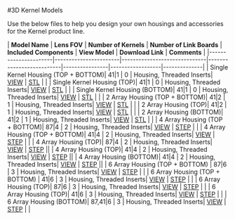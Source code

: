 #3D Kernel Models

Use the below files to help you design your own housings and accessories for the Kernel product line.

|            **Model Name**  |  **Lens FOV**          | **Number of Kernels** | **Number of Link Boards** | **Included Components**  |    **View Model**    |    **Download Link**    | **Comments** |
|----------------------|-----------------------|------------------------------|--------------------------|----------------|------------------|--------------|
| Single Kernel Housing (TOP + BOTTOM)| 41|1                     | 0                            | Housing, Threaded Inserts|  [VIEW](https://skfb.ly/6uXpz)      | [STL](http://docs.peauproductions.com/kernel/3d_models/1_kernel_housing_assem.STL)               |              |
| Single Kernel Housing (TOP)| 41|1                     | 0                            | Housing, Threaded Inserts|  [VIEW](https://skfb.ly/6uXpu)      | [STL](http://docs.peauproductions.com/kernel/3d_models/1_kernel_top.STL)                 |              |
| Single Kernel Housing (BOTTOM)| 41|1                     | 0                            | Housing, Threaded Inserts|  [VIEW](https://skfb.ly/6uXpr)      | [STL](http://docs.peauproductions.com/kernel/3d_models/1_kernel_bottom.STL)                 |              |
| 2 Array Housing (TOP + BOTTOM)| 41|2                     | 1                            | Housing, Threaded Inserts|  [VIEW](https://skfb.ly/6uWXO)      | [STL](http://docs.peauproductions.com/kernel/3d_models/2_kernel_housing_assem.STL)                |              |
| 2 Array Housing (TOP)| 41|2                     | 1                            | Housing, Threaded Inserts|  [VIEW](https://skfb.ly/6uWXM)      | [STL](http://docs.peauproductions.com/kernel/3d_models/2_kernel_top.STL)                 |              |
| 2 Array Housing (BOTTOM)| 41|2                     | 1                            | Housing, Threaded Inserts|  [VIEW](https://skfb.ly/6uWXH)      | [STL](http://docs.peauproductions.com/kernel/3d_models/2_kernel_bottom.STL)                 |              |
| 4 Array Housing (TOP + BOTTOM)| 87|4                     | 2                            | Housing, Threaded Inserts|  [VIEW]()      | [STEP](https://drive.google.com/open?id=10laTx8vnWrsX4yasGyklCYWF-yXa2yW3)                |              |
| 4 Array Housing (TOP + BOTTOM)| 41|4                     | 2                            | Housing, Threaded Inserts|  [VIEW]()      | [STEP](https://drive.google.com/open?id=1W9W-H3al4GNg8Hu6B0aH0ddJLGX5ufXn)                |              |
| 4 Array Housing (TOP)| 87|4                     | 2                            | Housing, Threaded Inserts|  [VIEW]()      | [STEP](https://drive.google.com/open?id=1AxV8LtJZQKWMrtVd5d5muqaACaWsoT9c)                 ||
| 4 Array Housing (TOP)| 41|4                     | 2                            | Housing, Threaded Inserts|  [VIEW]()      | [STEP](https://drive.google.com/open?id=1uPVXF9H7ICmtwqtjE9U97qY2WZNE0025)                 ||
| 4 Array Housing (BOTTOM)| 41|4                     | 2                            | Housing, Threaded Inserts|  [VIEW]()      | [STEP](https://drive.google.com/open?id=1d_sW_7jI4JF1RO-4HKWsljlFH6BebdD7)                 ||
| 6 Array Housing (TOP + BOTTOM) | 87|6                     | 3                            | Housing, Threaded Inserts|  [VIEW]()      | [STEP](https://drive.google.com/open?id=1-rJnUpnsL3oT4rNmryet8fh4Bc7345qw)                |  |
| 6 Array Housing (TOP + BOTTOM) | 41|6                     | 3                            | Housing, Threaded Inserts|  [VIEW]()      | [STEP](https://drive.google.com/open?id=1i14a3cD6q1qd2Xzz2bXFlwhM_WWM8R7D)                |  |
| 6 Array Housing (TOP)| 87|6                     | 3                            | Housing, Threaded Inserts|  [VIEW]()      | [STEP](https://drive.google.com/open?id=1O-ybcugrQtGlpF6n5cqJIcXplq7oGOhl)                 |              |
| 6 Array Housing (TOP)| 41|6                     | 3                            | Housing, Threaded Inserts|  [VIEW]()      | [STEP](https://drive.google.com/open?id=17dXsXMiaRUT9lTf1IcEIRriuxs0BZX7Q)                 |              |
| 6 Array Housing (BOTTOM)| 87,41|6                     | 3                            | Housing, Threaded Inserts|  [VIEW]()      | [STEP](https://drive.google.com/open?id=1ZlWYGz8vDlMKO_ZKPvkuPqCUCTWkg3_U)                 | |  

























